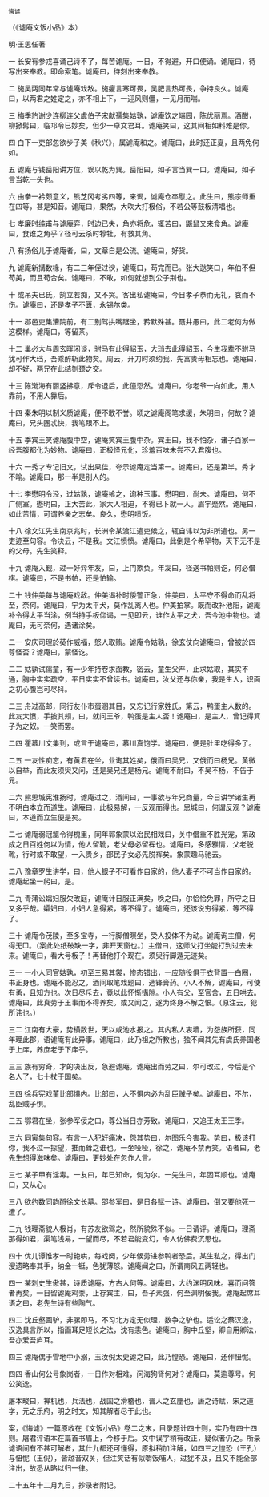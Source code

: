     悔谑 

   （《谑庵文饭小品》本）

   明·王思任著

   一 长安有参戎喜诵己诗不了，每苦谑庵。一日，不得避，开口便诵。谑庵曰，待写出来奉教。即命索笔。谑庵曰，待刻出来奉教。

   二 施吴两同年常与谑庵戏敌。施癯言寒可畏，吴肥言热可畏，争持良久。谑庵曰，以两君之姓定之，亦不相上下，一迎风则僵，一见月而喘。

   三 梅季豹谢少连柳连父虞伯子宋献孺集姑孰，谑庵饮之端园，陈优丽焉。酒酣，柳掀髯曰，临邛令已妙矣，但少一卓文君耳。谑庵笑曰，这其间相如料难是你。

   四 白下一吏部忽欲步子美《秋兴》，属谑庵和之。谑庵曰，此时还正夏，且两免何如。

   五 谑庵与钱岳阳讲方位，误以乾为巽。岳阳曰，如子言当巽一口。谑庵曰，如子言当乾一头也。

   六 由拳一衿颇意义，熊芝冈考劣四等，来谒，谑庵仓卒慰之。此生曰，熊宗师重在四等，甚是知音。谑庵曰，果然，大吹大打极俗，不若公等鼓板清唱也。

   七 孝廉时纯甫与谑庵弈，时边已失，角亦将危，辄苦曰，鼷鼠又来食角。谑庵曰，食谁之角乎？径可云杀时犉牡，有救其角。

   八 有扬俗儿于谑庵者，曰，文章自是公流。谑庵曰，好货。

   九 谑庵新搆数椽，有二三年侄过谀，谑庵曰，苟完而已。张大逖笑曰，年伯不但苟美，而且苟合矣。谑庵曰，不敢，如何就想到公子荆也。

   十 或吊夫已氏，鹄立若痴，又不哭。客出私谑庵曰，今日孝子恭而无礼，哀而不伤。谑庵曰，还是孝子不匮，永锡尔类。

   十一 郡邑吏集漕院前，有二别驾拱嘴踞坐，矜默殊甚。聂井愚曰，此二老何为做这模样。谑庵曰，等留茶。

   十二 巢必大与周玄晖闲谈，驸马有此得貂玉，大珰去此得貂玉，今生我辈不驸马犹可作大珰，吾乘醉斩此物矣。周云，开刀时须约我，先富贵毋相忘也。谑庵曰，却不好，两兄在此结刎颈之交。

   十三 陈渤海有丽竖拂意，斥令退后，此僮恧然。谑庵曰，你老爷一向如此，用人靠前，不用人靠后。

   十四 秦朱明以制义质谑庵，便不敢不誉。顷之谑庵阁笔求缓，朱明曰，何故？谑庵曰，兄头圈忒快，我笔跟不上。

   十五 季宾王笑谑庵腹中空，谑庵笑宾王腹中杂。宾王曰，我不怕杂，诸子百家一经吾腹都化为妙物。谑庵曰，正极怪兄化，珍羞百味未尝不入君腹也。

   十六 一秀才专记旧文，试出果佳，夸示谑庵定当第一。谑庵曰，还是第半。秀才不喻。谑庵曰，那一半是别人的。

   十七 李懋明令泾，过姑孰，谑庵飨之，询种玉事。懋明曰，尚未。谑庵曰，何不广侧室。懋明曰，正大苦此，家大人相迫，不得已卜就一人。眉宇蹙然。谑庵曰，如此苦情，可谓养亲之志矣。良久，懋明喷饭。

   十八 徐文江先生南京兆时，长洲令某渡江遣吏候之，辄自讳以为非所遣也。另一吏迹至句容。令决云，不是我。文江愤愤。谑庵曰，此倒是个希罕物，天下无不是的父母。先生笑释。

   十九 谑庵入觐，过一好弈年友，曰，上门欺负。年友曰，径送书帕则讫，何必借棋。谑庵曰，不是书帕，还是怕输。

   二十 钱仲美每与谑庵戏敌。仲美谒补时倭警正急，仲美曰，太平守不得命而乱将至，奈何。谑庵曰，宁为太平犬，莫作乱离人也。仲美拍掌。既而改补池阳，谑庵补令得太平当涂，例当持手板仰谒，一见即云，谁作太平之犬，吾今池中物也。谑庵曰，无可奈何，遇诸涂矣。

   二一 安庆司理於葵作威福，怒人取贿。谑庵令姑孰，徐玄仗向谑庵曰，曾被於四尊怪否？谑庵曰，蒙怪讫。

   二二 姑孰试儒童，有一少年持卷求面教，密云，童生父严，止求姑取，其实不通，胸中实实疏空，平日实实不曾读书。谑庵曰，汝父还与你亲，我是生人，识面之初心腹岂可尽抖。

   二三 舟过高邮，同行友仆市蛋溷其目，又忘记行家姓氏，第云，鸭蛋主人数的。此友大愤，手披其颊，曰，就问王爷，鸭蛋是主人否！谑庵曰，是主人，曾记得箕子为之奴。一笑而罢。

   二四 瞿慕川文集到，或言于谑庵曰，慕川真饱学。谑庵曰，便是肚里吃得多了。

   二五 一友性痴忘，有黄君在坐，业询其姓矣，俄而曰吴兄，又俄而曰杨兄。黄微以自举，而此友须臾又问，还是吴兄还是杨兄。谑庵不耐曰，不吴不杨，不告于兄。

   二六 熊思城宪淮扬时，谑庵过之，酒间曰，一事欲与年兄商量，今日讲学诸生再不明白本立而道生。谑庵曰，此极易解，一反观而得也。思城曰，何谓反观？谑庵曰，本道而立生便是矣。

   二七 谑庵弱冠筮令得槐里，同年郭象蒙以治民相戏曰，关中借重不胜光宠，第政成之日百姓何以为情，他人留靴，老父母必留裈也。谑庵曰，多感雅情，父老脱靴，行时或不敢望，一入贵乡，部民子女必先脱裈矣。象蒙趣马驰去。

   二八 豫章罗生讲学，曰，他人银子不可看作自家的，他人妻子不可当作自家的。谑庵起坐一躬曰，是。

   二九 青蒲讼孀妇服欠改庭，谑庵计日服正满矣，唤之曰，尔恰恰免罪，所守之日又多乎哉。孀妇曰，小妇人急得紧，等不得了。谑庵曰，还该说穷得紧，等不得了。

   三十 谑庵令茂陵，至多宝寺，一行脚僧瞑坐，受人投体不为动。谑庵询主僧，何得无□。（案此处纸破缺一字，非开天窗也。）主僧曰，这师父打坐能打到过去未来。谑庵曰，看大号板子！再替他打个现在。须臾行脚遁无迹矣。

   三一 一小人同官姑孰，初至三易其裳，惨态错出，一应随役俱于衣背置一白圈，书正身也。谑庵不能忍之，酒间取笔戏题曰，选锋膏药。小人不解，谑庵曰，可使有勇，且知方也。次日尽斥去，竟以此怀惭搆隙。小人有父，至官舍，五日哄去。谑庵曰，此真劳于王事而不得养矣。或又闻之，遂为终身不解之恨。（原注云，犯所讳也。）

   三二 江南有大豪，势横数世，天以咸池水报之。其内私人衷墙，为怨族所获，同年理此郡，语谑庵有此异事。谑庵曰，此乃祖之所教也，独不闻其先有虞氏养国老于上庠，养庶老于下庠乎。

   三三 族有穷奇，才的决出反，急避谑庵。谑庵出而劳之曰，尔可改过，今后是个名人了，七十杖于国矣。

   三四 徐兵宪戏董比部惧内。比部曰，人不惧内必为乱臣贼子矣。谑庵曰，不尔，乱臣贼子惧。

   三五 鄂君在坐，张参军佞之曰，尊公当日亦芳致。谑庵曰，又追王太王王季。

   三六 同寅集句容。有言一人犯奸痛决，怨其势曰，尔图乐今害我。势曰，极该打你，我不过一探望，推而耸之谁也。一坐哑哑，徐之，谑庵不禁再笑。语者曰，老先生想得滋味矣。谑庵曰，更妙处在忽作人言。

   三七 某子甲有淫毒。一友曰，年已知命，何为尔。一先生曰，年固耳顺也。谑庵曰，又从心。

   三八 欲约数同韵酹徐文长墓。邵参军曰，是日各赋一诗。谑庵曰，倒又要他死一遭了。

   三九 钱理斋貌人极肖，有苏友欲驾之，然所貌殊不似。一日请评。谑庵曰，理斋那得如君，渠笔浅易，一望而尽，不若君能变幻，令人仿佛费沉思也。

   四十 优儿谭惟孝一时艳哄，每戏阕，少年候劳进参鸭者恐后。某生私之，得出门溲遗略奉其手，纳金一铤，色犹薄怒。谑庵闻之曰，所谓南风五两轻也。

   四一 某刺史生傲甚，诗质谑庵，方古人何等。谑庵曰，大约渊明风味。喜而问答者再矣。一日留谑庵鸡黍，止存宾主，曰，吾子素强，何至渊明佞我。谑庵起席耳语之曰，老先生诗有些陶气。

   四二 沈丘壑画驴，非骡即马，不习北方定无似理，数争之驴也。适讼之蔡汉逸，汉逸具言所以，指画耳足短长之法，沈有恚色。谑庵曰，胸中丘壑，卿自用卿法，吾亦爱吾庐耳。

   四三 谑庵偶于雪地中小溺，玉汝倪太史谑之曰，此乃惶恐。谑庵曰，还作忸怩。

   四四 香山何公号象岗者，一日作对相难，问海狗肾何对？谑庵曰，莫逾尊号。何公笑逸。

   屠本畯曰，禅机也，兵法也，战国之滑稽也，晋人之玄麈也，唐之诗赋，宋之道学，元之乐府，明之时文，知其解者尽于此也。

   案，《悔谑》一篇原收在《文饭小品》卷二之末，目录题计四十则，实乃有四十四则。屠君评语本在篇首书眉上，今移于后。文中误字稍有改正，疑似者仍之。所录谑语间有不甚可解者，其什九都还可懂得，原拟稍加注解，如四三之惶恐（王孔）与忸怩（玉倪），皆越音双关，但注笑话有似嚼饭哺人，过犹不及，且又不能全部注出，故悉从略以归一律。

   二十五年十二月九日，抄录者附记。

